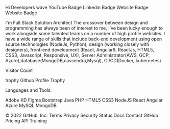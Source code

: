 Hi Developers wave
YouTube Badge Linkedin Badge Website Badge Website Badge

I'm Full Stack Solution Architect The crossover between design and programming has always been of interest to me, I've been lucky enough to work alongside some talented teams on a number of high profile websites. I have a wide range of skills that include back-end development using open source technologies (NodeJs, Python), design (working closely with designers), front-end development (React, Angular9, ReactJs, HTML5, CSS3, Javascript, Responsive, UX), Server Administrator(AWS, GCP, Azure),database(MongoDB,cassendra,Mysql), CI/CD(Docker, kubernetes)

Visitor Count

trophy Github Profile Trophy

Languages and Tools:

Adobe XD Figma Bootstrap Java PHP HTML5 CSS3 NodeJS React Angular Azure MySQL MongoDB



© 2022 GitHub, Inc.
Terms
Privacy
Security
Status
Docs
Contact GitHub
Pricing
API
Training
